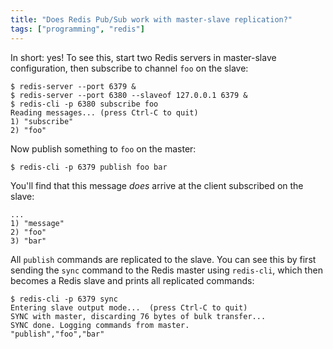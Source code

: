 ```yaml
---
title: "Does Redis Pub/Sub work with master-slave replication?"
tags: ["programming", "redis"]
---
```


In short: yes!
To see this,
start two Redis servers
in master-slave configuration,
then subscribe to channel `foo` on the slave:

```console
$ redis-server --port 6379 &
$ redis-server --port 6380 --slaveof 127.0.0.1 6379 &
$ redis-cli -p 6380 subscribe foo
Reading messages... (press Ctrl-C to quit)
1) "subscribe"
2) "foo"
```

Now publish something to `foo` on the master:

```console
$ redis-cli -p 6379 publish foo bar
```

You'll find that 
this message _does_ arrive 
at the client subscribed on the slave:

```console
...
1) "message"
2) "foo"
3) "bar"
```

All `publish` commands are replicated to the slave.
You can see this by 
first sending the `sync` command
to the Redis master
using `redis-cli`,
which then becomes a Redis slave
and prints all replicated commands:

```console
$ redis-cli -p 6379 sync
Entering slave output mode...  (press Ctrl-C to quit)
SYNC with master, discarding 76 bytes of bulk transfer...
SYNC done. Logging commands from master.
"publish","foo","bar"
```
